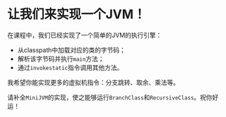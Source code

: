 # 让我们来实现一个JVM！

在课程中，我们已经实现了一个简单的JVM的执行引擎：

- 从classpath中加载对应的类的字节码；
- 解析该字节码并执行`main`方法；
- 通过`invokestatic`指令调用其他方法。

我希望你能实现更多的虚拟机指令：分支跳转、取余、乘法等。

请补全`MiniJVM`的实现，使之能够运行`BranchClass`和`RecursiveClass`。祝你好运！